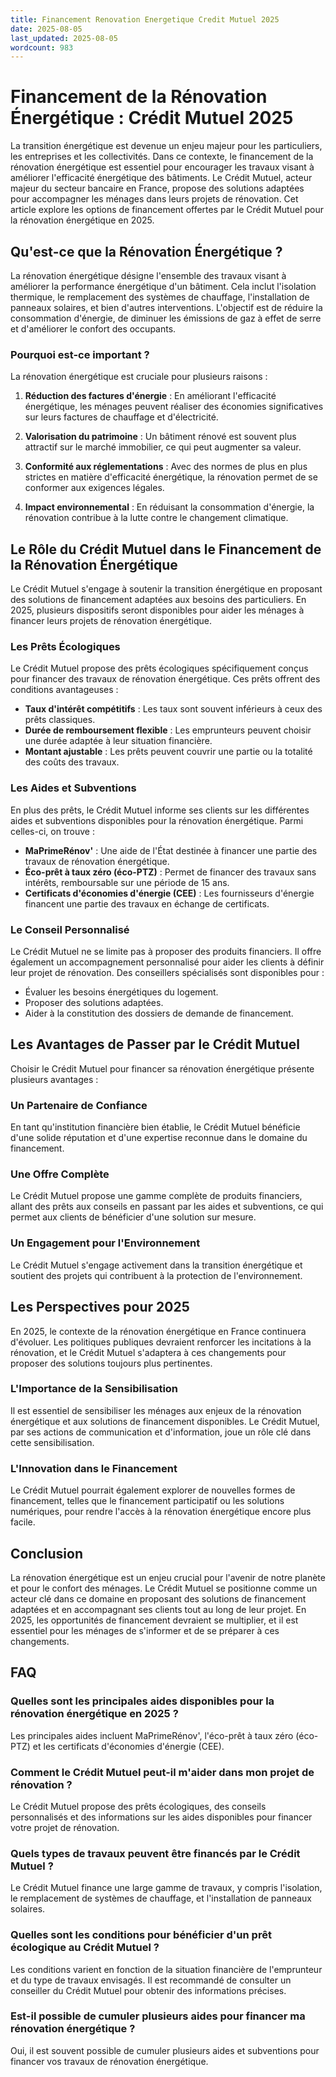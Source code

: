 ```yaml
---
title: Financement Renovation Energetique Credit Mutuel 2025
date: 2025-08-05
last_updated: 2025-08-05
wordcount: 983
---
```


# Financement de la Rénovation Énergétique : Crédit Mutuel 2025

La transition énergétique est devenue un enjeu majeur pour les particuliers, les entreprises et les collectivités. Dans ce contexte, le financement de la rénovation énergétique est essentiel pour encourager les travaux visant à améliorer l'efficacité énergétique des bâtiments. Le Crédit Mutuel, acteur majeur du secteur bancaire en France, propose des solutions adaptées pour accompagner les ménages dans leurs projets de rénovation. Cet article explore les options de financement offertes par le Crédit Mutuel pour la rénovation énergétique en 2025.

## Qu'est-ce que la Rénovation Énergétique ?

La rénovation énergétique désigne l'ensemble des travaux visant à améliorer la performance énergétique d'un bâtiment. Cela inclut l'isolation thermique, le remplacement des systèmes de chauffage, l'installation de panneaux solaires, et bien d'autres interventions. L'objectif est de réduire la consommation d'énergie, de diminuer les émissions de gaz à effet de serre et d'améliorer le confort des occupants.

### Pourquoi est-ce important ?

La rénovation énergétique est cruciale pour plusieurs raisons :

1. **Réduction des factures d'énergie** : En améliorant l'efficacité énergétique, les ménages peuvent réaliser des économies significatives sur leurs factures de chauffage et d'électricité.
   
2. **Valorisation du patrimoine** : Un bâtiment rénové est souvent plus attractif sur le marché immobilier, ce qui peut augmenter sa valeur.

3. **Conformité aux réglementations** : Avec des normes de plus en plus strictes en matière d'efficacité énergétique, la rénovation permet de se conformer aux exigences légales.

4. **Impact environnemental** : En réduisant la consommation d'énergie, la rénovation contribue à la lutte contre le changement climatique.

## Le Rôle du Crédit Mutuel dans le Financement de la Rénovation Énergétique

Le Crédit Mutuel s'engage à soutenir la transition énergétique en proposant des solutions de financement adaptées aux besoins des particuliers. En 2025, plusieurs dispositifs seront disponibles pour aider les ménages à financer leurs projets de rénovation énergétique.

### Les Prêts Écologiques

Le Crédit Mutuel propose des prêts écologiques spécifiquement conçus pour financer des travaux de rénovation énergétique. Ces prêts offrent des conditions avantageuses :

- **Taux d'intérêt compétitifs** : Les taux sont souvent inférieurs à ceux des prêts classiques.
- **Durée de remboursement flexible** : Les emprunteurs peuvent choisir une durée adaptée à leur situation financière.
- **Montant ajustable** : Les prêts peuvent couvrir une partie ou la totalité des coûts des travaux.

### Les Aides et Subventions

En plus des prêts, le Crédit Mutuel informe ses clients sur les différentes aides et subventions disponibles pour la rénovation énergétique. Parmi celles-ci, on trouve :

- **MaPrimeRénov'** : Une aide de l'État destinée à financer une partie des travaux de rénovation énergétique.
- **Éco-prêt à taux zéro (éco-PTZ)** : Permet de financer des travaux sans intérêts, remboursable sur une période de 15 ans.
- **Certificats d'économies d'énergie (CEE)** : Les fournisseurs d'énergie financent une partie des travaux en échange de certificats.

### Le Conseil Personnalisé

Le Crédit Mutuel ne se limite pas à proposer des produits financiers. Il offre également un accompagnement personnalisé pour aider les clients à définir leur projet de rénovation. Des conseillers spécialisés sont disponibles pour :

- Évaluer les besoins énergétiques du logement.
- Proposer des solutions adaptées.
- Aider à la constitution des dossiers de demande de financement.

## Les Avantages de Passer par le Crédit Mutuel

Choisir le Crédit Mutuel pour financer sa rénovation énergétique présente plusieurs avantages :

### Un Partenaire de Confiance

En tant qu'institution financière bien établie, le Crédit Mutuel bénéficie d'une solide réputation et d'une expertise reconnue dans le domaine du financement.

### Une Offre Complète

Le Crédit Mutuel propose une gamme complète de produits financiers, allant des prêts aux conseils en passant par les aides et subventions, ce qui permet aux clients de bénéficier d'une solution sur mesure.

### Un Engagement pour l'Environnement

Le Crédit Mutuel s'engage activement dans la transition énergétique et soutient des projets qui contribuent à la protection de l'environnement.

## Les Perspectives pour 2025

En 2025, le contexte de la rénovation énergétique en France continuera d'évoluer. Les politiques publiques devraient renforcer les incitations à la rénovation, et le Crédit Mutuel s'adaptera à ces changements pour proposer des solutions toujours plus pertinentes.

### L'Importance de la Sensibilisation

Il est essentiel de sensibiliser les ménages aux enjeux de la rénovation énergétique et aux solutions de financement disponibles. Le Crédit Mutuel, par ses actions de communication et d'information, joue un rôle clé dans cette sensibilisation.

### L'Innovation dans le Financement

Le Crédit Mutuel pourrait également explorer de nouvelles formes de financement, telles que le financement participatif ou les solutions numériques, pour rendre l'accès à la rénovation énergétique encore plus facile.

## Conclusion

La rénovation énergétique est un enjeu crucial pour l'avenir de notre planète et pour le confort des ménages. Le Crédit Mutuel se positionne comme un acteur clé dans ce domaine en proposant des solutions de financement adaptées et en accompagnant ses clients tout au long de leur projet. En 2025, les opportunités de financement devraient se multiplier, et il est essentiel pour les ménages de s'informer et de se préparer à ces changements.

## FAQ

### Quelles sont les principales aides disponibles pour la rénovation énergétique en 2025 ?

Les principales aides incluent MaPrimeRénov', l'éco-prêt à taux zéro (éco-PTZ) et les certificats d'économies d'énergie (CEE).

### Comment le Crédit Mutuel peut-il m'aider dans mon projet de rénovation ?

Le Crédit Mutuel propose des prêts écologiques, des conseils personnalisés et des informations sur les aides disponibles pour financer votre projet de rénovation.

### Quels types de travaux peuvent être financés par le Crédit Mutuel ?

Le Crédit Mutuel finance une large gamme de travaux, y compris l'isolation, le remplacement de systèmes de chauffage, et l'installation de panneaux solaires.

### Quelles sont les conditions pour bénéficier d'un prêt écologique au Crédit Mutuel ?

Les conditions varient en fonction de la situation financière de l'emprunteur et du type de travaux envisagés. Il est recommandé de consulter un conseiller du Crédit Mutuel pour obtenir des informations précises.

### Est-il possible de cumuler plusieurs aides pour financer ma rénovation énergétique ?

Oui, il est souvent possible de cumuler plusieurs aides et subventions pour financer vos travaux de rénovation énergétique.